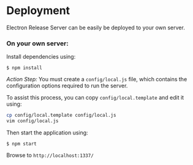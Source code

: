 # Deployment

Electron Release Server can be easily be deployed to your own server.

### On your own server:

Install dependencies using:

```
$ npm install
```

*Action Step:* You must create a `config/local.js` file, which contains the configuration options required to run the server.

To assist this process, you can copy `config/local.template` and edit it using:
```bash
cp config/local.template config/local.js
vim config/local.js
```

Then start the application using:

```
$ npm start
```

Browse to `http://localhost:1337/`
